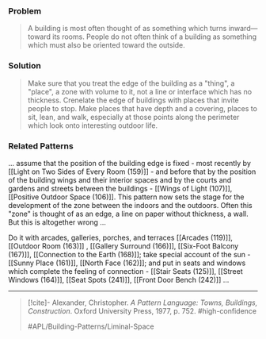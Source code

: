 ### Problem
>A building is most often thought of as something which turns inward—toward its rooms. People do not often think of a building as something which must also be oriented toward the outside.

### Solution
>Make sure that you treat the edge of the building as a "thing", a "place", a zone with volume to it, not a line or interface which has no thickness. Crenelate the edge of buildings with places that invite people to stop. Make places that have depth and a covering, places to sit, lean, and walk, especially at those points along the perimeter which look onto interesting outdoor life.

### Related Patterns
... assume that the position of the building edge is fixed - most recently by [[Light on Two Sides of Every Room (159)]] - and before that by the position of the building wings and their interior spaces and by the courts and gardens and streets between the buildings - [[Wings of Light (107)]], [[Positive Outdoor Space (106)]]. This pattern now sets the stage for the development of the zone between the indoors and the outdoors. Often this "zone" is thought of as an edge, a line on paper without thickness, a wall. But this is altogether wrong ...

Do it with arcades, galleries, porches, and terraces [[Arcades (119)]], [[Outdoor Room (163)]] , [[Gallery Surround (166)]], [[Six-Foot Balcony (167)]], [[Connection to the Earth (168)]]; take special account of the sun - [[Sunny Place (161)]], [[North Face (162)]]; and put in seats and windows which complete the feeling of connection - [[Stair Seats (125)]], [[Street Windows (164)]], [[Seat Spots (241)]], [[Front Door Bench (242)]] ...

---

> [!cite]- Alexander, Christopher. _A Pattern Language: Towns, Buildings, Construction_. Oxford University Press, 1977, p. 752.
> #high-confidence
>
> #APL/Building-Patterns/Liminal-Space
